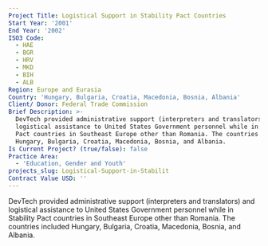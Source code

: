 ```yaml
---
Project Title: Logistical Support in Stability Pact Countries
Start Year: '2001'
End Year: '2002'
ISO3 Code:
  - HAE
  - BGR
  - HRV
  - MKD
  - BIH
  - ALB
Region: Europe and Eurasia
Country: 'Hungary, Bulgaria, Croatia, Macedonia, Bosnia, Albania'
Client/ Donor: Federal Trade Commission
Brief Description: >-
  DevTech provided administrative support (interpreters and translators) and
  logistical assistance to United States Government personnel while in Stability
  Pact countries in Southeast Europe other than Romania. The countries included
  Hungary, Bulgaria, Croatia, Macedonia, Bosnia, and Albania.
Is Current Project? (true/false): false
Practice Area:
  - 'Education, Gender and Youth'
projects_slug: Logistical-Support-in-Stabilit
Contract Value USD: ''
---
```

DevTech provided administrative support (interpreters and translators) and logistical assistance to United States Government personnel while in Stability Pact countries in Southeast Europe other than Romania. The countries included Hungary, Bulgaria, Croatia, Macedonia, Bosnia, and Albania.